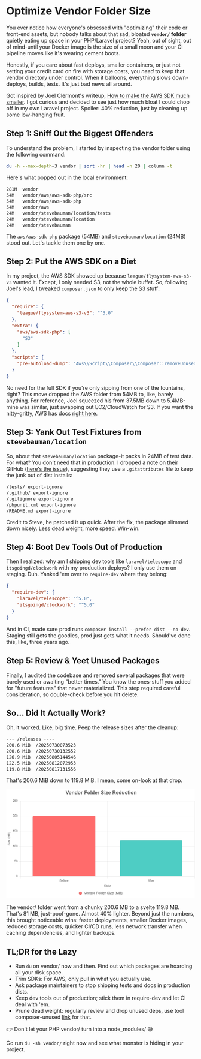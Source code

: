 # Optimize Vendor Folder Size

You ever notice how everyone's obsessed with "optimizing" their code or front-end assets, but nobody talks about that sad, bloated **`vendor/` folder** quietly eating up space in your PHP/Laravel project? Yeah, out of sight, out of mind-until your Docker image is the size of a small moon and your CI pipeline moves like it's wearing cement boots.

Honestly, if you care about fast deploys, smaller containers, or just not setting your credit card on fire with storage costs, you *need* to keep that vendor directory under control. When it balloons, everything slows down-deploys, builds, tests. It's just bad news all around.

Got inspired by Joel Clermont's writeup, [How to make the AWS SDK much smaller](https://masteringlaravel.io/daily/2023-10-03-make-aws-sdk-much-smaller). I got curious and decided to see just how much bloat I could chop off in my own Laravel project. Spoiler: 40% reduction, just by cleaning up some low-hanging fruit.

## Step 1: Sniff Out the Biggest Offenders

To understand the problem, I started by inspecting the vendor folder using the following command:

```bash
du -h --max-depth=3 vendor | sort -hr | head -n 20 | column -t
```

Here's what popped out in the local environment:

```
281M  vendor
54M   vendor/aws/aws-sdk-php/src
54M   vendor/aws/aws-sdk-php
54M   vendor/aws
24M   vendor/stevebauman/location/tests
24M   vendor/stevebauman/location
24M   vendor/stevebauman
```

The `aws/aws-sdk-php` package (54MB) and `stevebauman/location` (24MB) stood out. Let's tackle them one by one.

## Step 2: Put the AWS SDK on a Diet

In my project, the AWS SDK showed up because `league/flysystem-aws-s3-v3` wanted it. Except, I only needed S3, not the whole buffet. So, following Joel's lead, I tweaked `composer.json` to only keep the S3 stuff:

```json
{
  "require": {
    "league/flysystem-aws-s3-v3": "^3.0"
  },
  "extra": {
    "aws/aws-sdk-php": [
      "S3"
    ]
  },
  "scripts": {
    "pre-autoload-dump": "Aws\\Script\\Composer\\Composer::removeUnusedServices"
  }
}
```

No need for the full SDK if you're only sipping from one of the fountains, right? This move dropped the AWS folder from 54MB to, like, barely anything. For reference, Joel squeezed his from 37.5MB down to 5.4MB-mine was similar, just swapping out EC2/CloudWatch for S3. If you want the nitty-gritty, AWS has docs [right here](https://github.com/aws/aws-sdk-php/tree/master/src/Script/Composer).

## Step 3: Yank Out Test Fixtures from `stevebauman/location`

So, about that `stevebauman/location` package-it packs in 24MB of test data. For what? You don't need that in production. I dropped a note on their GitHub ([here's the issue](https://github.com/stevebauman/location/issues/399#issuecomment-3146786037)), suggesting they use a `.gitattributes` file to keep the junk out of dist installs:

```text
/tests/ export-ignore
/.github/ export-ignore
/.gitignore export-ignore
/phpunit.xml export-ignore
/README.md export-ignore
```

Credit to Steve, he patched it up quick. After the fix, the package slimmed down nicely. Less dead weight, more speed. Win-win.

## Step 4: Boot Dev Tools Out of Production

Then I realized: why am I shipping dev tools like `laravel/telescope` and `itsgoingd/clockwork` with my production deploys? I only use them on staging. Duh. Yanked 'em over to `require-dev` where they belong:

```json
{
  "require-dev": {
    "laravel/telescope": "^5.0",
    "itsgoingd/clockwork": "^5.0"
  }
}
```

And in CI, made sure prod runs `composer install --prefer-dist --no-dev`. Staging still gets the goodies, prod just gets what it needs. Should've done this, like, three years ago.

## Step 5: Review & Yeet Unused Packages

Finally, I audited the codebase and removed several packages that were barely used or awaiting "better times." You know the ones-stuff you added for "future features" that never materialized. This step required careful consideration, so double-check before you hit delete.

## So... Did It Actually Work?

Oh, it worked. Like, big time. Peep the release sizes after the cleanup:

```
--- /releases ----
200.6 MiB  /20250730073523
200.6 MiB  /20250730132552
126.9 MiB  /20250805144546
122.5 MiB  /20250812072953
119.8 MiB  /20250817131556
```

That's 200.6 MiB down to 119.8 MiB. I mean, come on-look at that drop.

![Vendor Folder Size Reduction](assets/chart-bar-vendor-size.png)

The vendor/ folder went from a chunky 200.6 MB to a svelte 119.8 MB. That's 81 MB, just-poof-gone. Almost 40% lighter. Beyond just the numbers, this brought noticeable wins: faster deployments, smaller Docker images, reduced storage costs, quicker CI/CD runs, less network transfer when caching dependencies, and lighter backups.

## TL;DR for the Lazy

- Run `du` on vendor/ now and then. Find out which packages are hoarding all your disk space.
- Trim SDKs: For AWS, only pull in what you actually use.
- Ask package maintainers to stop shipping tests and docs in production dists.
- Keep dev tools out of production; stick them in require-dev and let CI deal with 'em.
- Prune dead weight: regularly review and drop unused deps, use tool composer-unused [link](https://github.com/composer-unused/composer-unused) for that.

👉 Don't let your PHP vendor/ turn into a node_modules/ 😅

Go run `du -sh vendor/` right now and see what monster is hiding in your project.